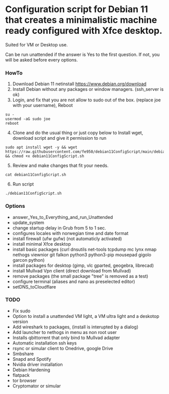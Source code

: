 #  Configuration script for Debian 11 that creates a minimalistic machine ready configured with Xfce desktop.
Suited for VM or Desktop use.

Can be run unattended if the answer is Yes to the first question.
If not, you will be asked before every options.


### HowTo
 1. Download Debian 11 netinstall https://www.debian.org/download 
 2. Install Debian without any packages or window managers. (ssh_server is ok)
 3. Login, and fix that you are not allow to sudo out of the box. (replace joe with your username), Reboot
```
su -
usermod -aG sudo joe
reboot
```

4. Clone and do the usual thing or just copy below to Install wget, download script and give it permission to run
 ```
sudo apt install wget -y && wget https://raw.githubusercontent.com/fe950/debian11ConfigScript/main/debian11ConfigScript.sh && chmod +x debian11ConfigScript.sh
```
5. Review and make changes that fit your needs.
```
cat debian11ConfigScript.sh
```
6. Run script
```
./debian11ConfigScript.sh

```
### Options 
- answer_Yes_to_Everything_and_run_Unattended
- update_system
- change startup delay in Grub from 5 to 1 sec.
- configures locales with norwegian time and date format
- install firewall (ufw  gufw) (not automaticly activated)
- install minimal Xfce desktop
- install basic packages (curl dnsutils net-tools tcpdump mc lynx nmap nethogs viewnior git falkon python3 python3-pip mousepad gigolo garcon python)
- install packages for desktop (gimp, vlc gparted, geogebra, librecad)
- install Mullvad Vpn client (direct download from Mullvad)
- remove packages (the small package "tree" is removed as a test)
- configure terminal (aliases and nano as preselected editor)
- setDNS_toCloudflare






### TODO
- Fix sudo 
- Option to install a unattended VM light, a VM ultra light and a deskotop version
- Add wireshark to packages, (install is interupted by a dialog)
- Add launcher to nethogs in menu as non root user
- Installs qbittorrent that only bind to Mullvad adapter
- Automatic installation ssh keys
- rsync or simular client to Onedrive, google Drive
- Smbshare
- Snapd and Spotify
- Nvidia driver installation
- Debian Hardening
- flatpack
- tor browser
- Cryptomator or simular
